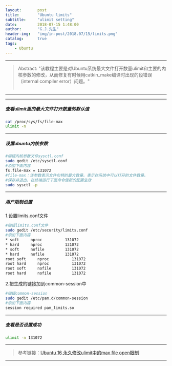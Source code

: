 ```yaml
---
layout:       post
title:        "Ubuntu limits"
subtitle:     "ulimit setting"
date:         2018-07-15 1:48:00
author:       "G.J.先生"
header-img:   "img/in-post/2018.07/15/limits.png"
catalog:      true
tags:
    - Ubuntu
---
```

*****
>Abstract: "该教程主要是对Ubuntu系统最大文件打开数量ulimit和主要的内核参数的修改，从而修复有时候用catkin_make编译时出现的段错误（internal compiler error）问题。"<br>                                                                                <br /> 

----------
*************************
##### 查看ulimit里的最大文件打开数量的默认值
```bash
cat /proc/sys/fs/file-max
ulimit -n
```

*************************
##### 设置ubuntu内核参数
```bash
#编辑内核参数文件sysctl.conf
sudo gedit /etc/sysctl.conf
#添加下面内容
fs.file-max = 131072
#file-max：该参数表示文件句柄的最大数量。表示在系统中可以打开的文件数量。
#保存并退出，在终端运行下面命令使新的配置生效
sudo sysctl -p
```

*************************
##### 用户限制设置
1.设置limits.conf文件
```bash
#编辑limits.conf文件
sudo gedit /etc/security/limits.conf
#添加下面内容
* soft     nproc          131072    
* hard     nproc          131072   
* soft     nofile         131072   
* hard     nofile         131072
root soft     nproc          131072    
root hard     nproc          131072   
root soft     nofile         131072   
root hard     nofile         131072
```
2.把生成的链接加到common-session中
```bash
#编辑common-session
sudo gedit /etc/pam.d/common-session
#添加下面内容
session required pam_limits.so
```

*************************
##### 查看是否设置成功
```bash
ulimit -n 131072
```
*************************

>参考链接：[Ubuntu 16 永久修改ulimit中的max file open限制](https://www.waitig.com/ubuntu-16-%E6%B0%B8%E4%B9%85%E4%BF%AE%E6%94%B9ulimit%E4%B8%AD%E7%9A%84max-file-open%E9%99%90%E5%88%B6.html)

*************************
